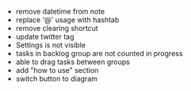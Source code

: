 - remove datetime from note 
- replace '@' usage with hashtab
- remove clearing shortcut 
- update twitter tag  
- Settings is not visible 
- tasks in backlog group are not counted in progress 
- able to drag tasks between groups 
- add "how to use" section 
- switch button to diagram 